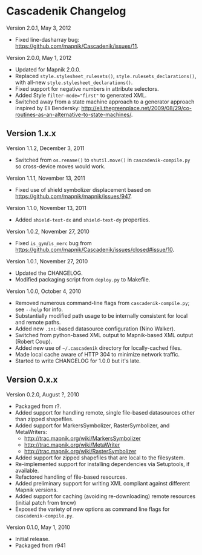 Cascadenik Changelog
====================

Version 2.0.1, May 3, 2012

 * Fixed line-dasharray bug: https://github.com/mapnik/Cascadenik/issues/11.

Version 2.0.0, May 1, 2012

 * Updated for Mapnik 2.0.0.
 * Replaced `style.stylesheet_rulesets()`, `style.rulesets_declarations()`,
   with all-new `style.stylesheet_declarations()`.
 * Fixed support for negative numbers in attribute selectors.
 * Added Style `filter-mode="first"` to generated XML.
 * Switched away from a state machine approach to a generator approach inspired
   by Eli Bendersky: http://eli.thegreenplace.net/2009/08/29/co-routines-as-an-alternative-to-state-machines/.

Version 1.x.x
-------------

Version 1.1.2, December 3, 2011

 * Switched from `os.rename()` to `shutil.move()` in `cascadenik-compile.py`
   so cross-device moves would work.

Version 1.1.1, November 13, 2011
 
 * Fixed use of shield symbolizer displacement based on https://github.com/mapnik/mapnik/issues/947.

Version 1.1.0, November 13, 2011
 
 * Added `shield-text-dx` and `shield-text-dy` properties.

Version 1.0.2, November 27, 2010
 
 * Fixed `is_gym`/`is_merc` bug from https://github.com/mapnik/Cascadenik/issues/closed#issue/10.

Version 1.0.1, November 27, 2010
 
 * Updated the CHANGELOG.
 * Modified packaging script from `deploy.py` to Makefile.

Version 1.0.0, October 4, 2010
 
 * Removed numerous command-line flags from `cascadenik-compile.py`; see `--help` for info.
 * Substantially modified path usage to be internally consistent for local and remote paths.
 * Added new `.ini`-based datasource configuration (Nino Walker).
 * Switched from python-based XML output to Mapnik-based XML output (Robert Coup).
 * Added new use of `~/.cascadenik` directory for locally-cached files.
 * Made local cache aware of HTTP 304 to minimize network traffic.
 * Started to write CHANGELOG for 1.0.0 but it's late.

Version 0.x.x
-------------

Version 0.2.0, August ?, 2010
 
 * Packaged from r?.
 * Added support for handling remote, single file-based datasources other than zipped shapefiles.
 * Added support for MarkersSymbolizer, RasterSymbolizer, and MetaWriters:
     - http://trac.mapnik.org/wiki/MarkersSymbolizer
     - http://trac.mapnik.org/wiki/MetaWriter
     - http://trac.mapnik.org/wiki/RasterSymbolizer
 * Added support for zipped shapefiles that are local to the filesystem.
 * Re-implemented support for installing dependencies via Setuptools, if available.
 * Refactored handling of file-based resources.
 * Added preliminary support for writing XML compliant against different Mapnik versions.
 * Added support for caching (avoiding re-downloading) remote resources (initial patch from tmcw)
 * Exposed the variety of new options as command line flags for `cascadenik-compile.py`.
 
Version 0.1.0, May 1, 2010

 * Initial release.
 * Packaged from r941
